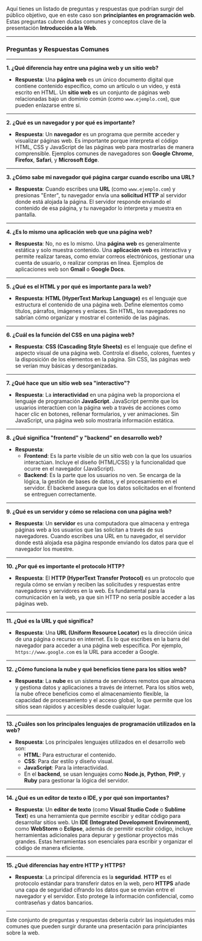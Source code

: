 Aquí tienes un listado de preguntas y respuestas que podrían surgir del público objetivo, que en este caso son **principiantes en programación web**. Estas preguntas cubren dudas comunes y conceptos clave de la presentación **Introducción a la Web**.

---

### **Preguntas y Respuestas Comunes**

---

**1. ¿Qué diferencia hay entre una página web y un sitio web?**

- **Respuesta**: Una **página web** es un único documento digital que contiene contenido específico, como un artículo o un video, y está escrito en HTML. Un **sitio web** es un conjunto de páginas web relacionadas bajo un dominio común (como `www.ejemplo.com`), que pueden enlazarse entre sí.

---

**2. ¿Qué es un navegador y por qué es importante?**

- **Respuesta**: Un **navegador** es un programa que permite acceder y visualizar páginas web. Es importante porque interpreta el código HTML, CSS y JavaScript de las páginas web para mostrarlas de manera comprensible. Ejemplos comunes de navegadores son **Google Chrome**, **Firefox**, **Safari**, y **Microsoft Edge**.

---

**3. ¿Cómo sabe mi navegador qué página cargar cuando escribo una URL?**

- **Respuesta**: Cuando escribes una **URL** (como `www.ejemplo.com`) y presionas "Enter", tu navegador envía una **solicitud HTTP** al servidor donde está alojada la página. El servidor responde enviando el contenido de esa página, y tu navegador lo interpreta y muestra en pantalla.

---

**4. ¿Es lo mismo una aplicación web que una página web?**

- **Respuesta**: No, no es lo mismo. Una **página web** es generalmente estática y solo muestra contenido. Una **aplicación web** es interactiva y permite realizar tareas, como enviar correos electrónicos, gestionar una cuenta de usuario, o realizar compras en línea. Ejemplos de aplicaciones web son **Gmail** o **Google Docs**.

---

**5. ¿Qué es el HTML y por qué es importante para la web?**

- **Respuesta**: **HTML (HyperText Markup Language)** es el lenguaje que estructura el contenido de una página web. Define elementos como títulos, párrafos, imágenes y enlaces. Sin HTML, los navegadores no sabrían cómo organizar y mostrar el contenido de las páginas.

---

**6. ¿Cuál es la función del CSS en una página web?**

- **Respuesta**: **CSS (Cascading Style Sheets)** es el lenguaje que define el aspecto visual de una página web. Controla el diseño, colores, fuentes y la disposición de los elementos en la página. Sin CSS, las páginas web se verían muy básicas y desorganizadas.

---

**7. ¿Qué hace que un sitio web sea "interactivo"?**

- **Respuesta**: La **interactividad** en una página web la proporciona el lenguaje de programación **JavaScript**. JavaScript permite que los usuarios interactúen con la página web a través de acciones como hacer clic en botones, rellenar formularios, y ver animaciones. Sin JavaScript, una página web solo mostraría información estática.

---

**8. ¿Qué significa "frontend" y "backend" en desarrollo web?**

- **Respuesta**: 
   - **Frontend**: Es la parte visible de un sitio web con la que los usuarios interactúan. Incluye el diseño (HTML/CSS) y la funcionalidad que ocurre en el navegador (JavaScript).
   - **Backend**: Es la parte que los usuarios no ven. Se encarga de la lógica, la gestión de bases de datos, y el procesamiento en el servidor. El backend asegura que los datos solicitados en el frontend se entreguen correctamente.

---

**9. ¿Qué es un servidor y cómo se relaciona con una página web?**

- **Respuesta**: Un **servidor** es una computadora que almacena y entrega páginas web a los usuarios que las solicitan a través de sus navegadores. Cuando escribes una URL en tu navegador, el servidor donde está alojada esa página responde enviando los datos para que el navegador los muestre.

---

**10. ¿Por qué es importante el protocolo HTTP?**

- **Respuesta**: El **HTTP (HyperText Transfer Protocol)** es un protocolo que regula cómo se envían y reciben las solicitudes y respuestas entre navegadores y servidores en la web. Es fundamental para la comunicación en la web, ya que sin HTTP no sería posible acceder a las páginas web.

---

**11. ¿Qué es la URL y qué significa?**

- **Respuesta**: Una **URL (Uniform Resource Locator)** es la dirección única de una página o recurso en internet. Es lo que escribes en la barra del navegador para acceder a una página web específica. Por ejemplo, `https://www.google.com` es la URL para acceder a Google.

---

**12. ¿Cómo funciona la nube y qué beneficios tiene para los sitios web?**

- **Respuesta**: La **nube** es un sistema de servidores remotos que almacena y gestiona datos y aplicaciones a través de internet. Para los sitios web, la nube ofrece beneficios como el almacenamiento flexible, la capacidad de procesamiento y el acceso global, lo que permite que los sitios sean rápidos y accesibles desde cualquier lugar.

---

**13. ¿Cuáles son los principales lenguajes de programación utilizados en la web?**

- **Respuesta**: Los principales lenguajes utilizados en el desarrollo web son:
   - **HTML**: Para estructurar el contenido.
   - **CSS**: Para dar estilo y diseño visual.
   - **JavaScript**: Para la interactividad.
   - En el **backend**, se usan lenguajes como **Node.js**, **Python**, **PHP**, y **Ruby** para gestionar la lógica del servidor.

---

**14. ¿Qué es un editor de texto o IDE, y por qué son importantes?**

- **Respuesta**: Un **editor de texto** (como **Visual Studio Code** o **Sublime Text**) es una herramienta que permite escribir y editar código para desarrollar sitios web. Un **IDE (Integrated Development Environment)**, como **WebStorm** o **Eclipse**, además de permitir escribir código, incluye herramientas adicionales para depurar y gestionar proyectos más grandes. Estas herramientas son esenciales para escribir y organizar el código de manera eficiente.

---

**15. ¿Qué diferencias hay entre HTTP y HTTPS?**

- **Respuesta**: La principal diferencia es la **seguridad**. **HTTP** es el protocolo estándar para transferir datos en la web, pero **HTTPS** añade una capa de seguridad cifrando los datos que se envían entre el navegador y el servidor. Esto protege la información confidencial, como contraseñas y datos bancarios.

---

Este conjunto de preguntas y respuestas debería cubrir las inquietudes más comunes que pueden surgir durante una presentación para principiantes sobre la web.